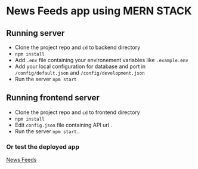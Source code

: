 # News Feeds app using MERN STACK


## Running server

- Clone the project repo and ```cd``` to backend directory
- ``npm install``
- Add ``.env`` file containing your environement variables like ``.example.env``
- Add your local configuration for database and port in `/config/default.json` and `/config/development.json`
- Run the server ``npm start``


## Running frontend server

- Clone the project repo and ```cd``` to frontend directory
- ``npm install``
- Edit ``config.json`` file containing API url .
- Run the server ``npm start``..
 

### Or test the deployed app
 [News Feeds](https://fathomless-everglades-26403.herokuapp.com)

